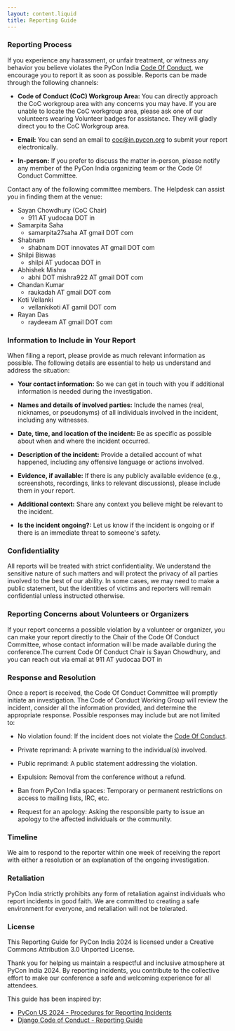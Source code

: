 ```yaml
---
layout: content.liquid
title: Reporting Guide
---
```


### Reporting Process

If you experience any harassment, or unfair treatment, or witness any behavior you believe violates the PyCon India [Code Of Conduct](https://in.pycon.org/2024/code-of-conduct/), we encourage you to report it as soon as possible. Reports can be made through the following channels:

- **Code of Conduct (CoC) Workgroup Area:** You can directly approach the CoC workgroup area with any concerns you may have. If you are unable to locate the CoC workgroup area, please ask one of our volunteers wearing Volunteer badges for assistance. They will gladly direct you to the CoC Workgroup area.

- **Email:** You can send an email to [coc@in.pycon.org](mailto:coc@in.pycon.org) to submit your report electronically.

- **In-person:** If you prefer to discuss the matter in-person, please notify any member of the PyCon India organizing team or the Code Of Conduct Committee.

Contact any of the following committee members. The Helpdesk can assist you in finding them at the venue:

- Sayan Chowdhury (CoC Chair)
    - 911 AT yudocaa DOT in
- Samarpita Saha
    - samarpita27saha AT gmail DOT com
- Shabnam 
    - shabnam DOT innovates AT gmail DOT com
- Shilpi Biswas
    - shilpi AT yudocaa DOT in
- Abhishek Mishra
    - abhi DOT mishra922 AT gmail DOT com
- Chandan Kumar
    - raukadah AT gmail DOT com
- Koti Vellanki
    - vellankikoti AT gamil DOT com
- Rayan Das
    - raydeeam AT gmail DOT com

### Information to Include in Your Report

When filing a report, please provide as much relevant information as possible. The following details are essential to help us understand and address the situation:

- **Your contact information:** So we can get in touch with you if additional information is needed during the investigation.

- **Names and details of involved parties:** Include the names (real, nicknames, or pseudonyms) of all individuals involved in the incident, including any witnesses.

- **Date, time, and location of the incident:** Be as specific as possible about when and where the incident occurred.

- **Description of the incident:** Provide a detailed account of what happened, including any offensive language or actions involved.

- **Evidence, if available:** If there is any publicly available evidence (e.g., screenshots, recordings, links to relevant discussions), please include them in your report.

- **Additional context:** Share any context you believe might be relevant to the incident.

- **Is the incident ongoing?:** Let us know if the incident is ongoing or if there is an immediate threat to someone's safety.

### Confidentiality

All reports will be treated with strict confidentiality. We understand the sensitive nature of such matters and will protect the privacy of all parties involved to the best of our ability. In some cases, we may need to make a public statement, but the identities of victims and reporters will remain confidential unless instructed otherwise.

### Reporting Concerns about Volunteers or Organizers

If your report concerns a possible violation by a volunteer or organizer, you can make your report directly to the Chair of the Code Of Conduct Committee, whose contact information will be made available during the conference.The current Code Of Conduct Chair is Sayan Chowdhury, and you can reach out via email at 911 AT yudocaa DOT in

### Response and Resolution

Once a report is received, the Code Of Conduct Committee will promptly initiate an investigation. The Code of Conduct Working Group will review the incident, consider all the information provided, and determine the appropriate response. Possible responses may include but are not limited to:

- No violation found: If the incident does not violate the [Code Of Conduct](https://in.pycon.org/2024/code-of-conduct/).

- Private reprimand: A private warning to the individual(s) involved.

- Public reprimand: A public statement addressing the violation.

- Expulsion: Removal from the conference without a refund.

- Ban from PyCon India spaces: Temporary or permanent restrictions on access to mailing lists, IRC, etc.

- Request for an apology: Asking the responsible party to issue an apology to the affected individuals or the community.

### Timeline

We aim to respond to the reporter within one week of receiving the report with either a resolution or an explanation of the ongoing investigation.

### Retaliation

PyCon India strictly prohibits any form of retaliation against individuals who report incidents in good faith. We are committed to creating a safe environment for everyone, and retaliation will not be tolerated.

### License

This Reporting Guide for PyCon India 2024 is licensed under a Creative Commons Attribution 3.0 Unported License.

Thank you for helping us maintain a respectful and inclusive atmosphere at PyCon India 2024. By reporting incidents, you contribute to the collective effort to make our conference a safe and welcoming experience for all attendees.

This guide has been inspired by:

- [PyCon US 2024 - Procedures for Reporting Incidents](https://policies.python.org/us.pycon.org/code-of-conduct/Procedures-for-Reporting-Incidents/)
- [Django Code of Conduct - Reporting Guide](https://www.djangoproject.com/conduct/reporting/)

